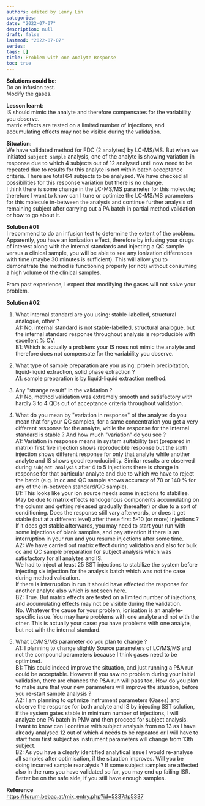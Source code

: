 ```yaml
---
authors: edited by Lenny Lin
categories:
date: "2022-07-07"
description: null
draft: false
lastmod: "2022-07-07"
series:
tags: []
title: Problem with one Analyte Response
toc: true
---
```


**Solutions could be**:  
Do an infusion test.  
Modify the gases.  

**Lesson learnt**:  
IS should mimic the analyte and therefore compensates for the variability you observe.  
matrix effects are tested on a limited number of injections, and accumulating effects may not be visible during the validation.  

<!--more-->

**Situation**:  
We have validated method for FDC (2 analytes) by LC-MS/MS. But when we initiated `subject sample` analysis, one of the analyte is showing variation in response due to which 4 subjects out of 12 analysed until now need to be repeated due to results for this analyte is not within batch acceptance criteria. There are total 64 subjects to be analysed. We have checked all possibilities for this response variation but there is no change.  
I think there is some change in the LC-MS/MS parameter for this molecule; therefore I want to know can I tune or optimize the LC-MS/MS parameters for this molecule in-between the analysis and continue further analysis of remaining subject after carrying out a PA batch in partial method validation or how to go about it.  


**Solution #01**  
I recommend to do an infusion test to determine the extent of the problem. Apparently, you have an ionization effect, therefore by infusing your drugs of interest along with the internal standards and injecting a QC sample versus a clinical sample, you will be able to see any ionization differences with time (maybe 30 minutes is sufficient). This will allow you to demonstrate the method is functioning properly (or not) without consuming a high volume of the clinical samples.

From past experience, I expect that modifying the gases will not solve your problem.


**Solution #02**  
1. What internal standard are you using: stable-labelled, structural analogue, other ?  
A1: No, internal standard is not stable-labelled, structural analogue, but the internal standard response throughout analysis is reproducible with excellent % CV.  
B1: Which is actually a problem: your IS noes not mimic the analyte and therefore does not compensate for the variability you observe.

2. What type of sample preparation are you using: protein precipitation, liquid-liquid extraction, solid phase extraction ?  
A1: sample preparation is by liquid-liquid extraction method.  

3. Any "strange result" in the validation ?  
A1: No, method validation was extremely smooth and satisfactory with hardly 3 to 4 QCs out of acceptance criteria throughout validation.  

4. What do you mean by "variation in response" of the analyte: do you mean that for your QC samples, for a same concentration you get a very different response for the analyte, while the response for the internal standard is stable ? And how much "variation" do you see ?  
A1: Variation in response means in system suitability test (prepared in matrix) first five injection shows reproducible response but the sixth injection shows different response for only that analyte while another analyte and IS shows good reproducibility. Similar results are observed during `subject analysis` after 4 to 5 injections there is change in response for that particular analyte and due to which we have to reject the batch (e.g. in cc and QC sample shows accuracy of 70 or 140 % for any of the in-between standard/QC sample).  
B1: This looks like your ion source needs some injections to stabilise. May be due to matrix effects (endogenous components accumulating on the column and getting released gradually thereafter) or due to a sort of conditioning. Does the response still vary afterwards, or does it get stable (but at a different level) after these first 5-10 (or more) injections ? If it does get stable afterwards, you may need to start your run with some injections of blank samples, and pay attention if there is an interruption in your run and you resume injections after some time.  
A2: We have carried out matrix effect during validation and also for bulk cc and QC sample preparation for subject analysis which was satisfactory for all analytes and IS.    
We had to inject at least 25 SST injections to stabilize the system before injecting six injection for the analysis batch which was not the case during method validation.  
If there is interruption in run it should have effected the response for another analyte also which is not seen here.  
B2: True. But matrix effects are tested on a limited number of injections, and accumulating effects may not be visible during the validation.  
No. Whatever the cause for your problem, ionisation is an analyte-specific issue. You may have problems with one analyte and not with the other. This is actually your case: you have problems with one analyte, but not with the internal standard.  


5. What LC/MS/MS parameter do you plan to change ?  
A1: I planning to change slightly Source parameters of LC/MS/MS and not the compound parameters because I think gases need to be optimized.  
B1: This could indeed improve the situation, and just running a P&A run could be acceptable. However if you saw no problem during your initial validation, there are chances the P&A run will pass too. How do you plan to make sure that your new parameters will improve the situation, before you re-start sample analysis ?  
A2: I am planning to optimize instrument parameters (Gases) and observe the response for both analyte and IS by injecting SST solution, if the system gates stable in minimum number of injections, I will analyze one PA batch in PMV and then proceed for subject analysis.  
I want to know can I continue with subject analysis from no 13 as I have already analysed 12 out of which 4 needs to be repeated or I will have to start from first subject as instrument parameters will change from 13th subject.   
B2: As you have a clearly identified analytical issue I would re-analyse all samples after optimisation, if the situation improves. Will you be doing incurred sample reanalysis ? If some subject samples are affected also in the runs you have validated so far, you may end up failing ISR. Better be on the safe side, if you still have enough samples.  

**Reference**  
https://forum.bebac.at/mix_entry.php?id=5337#p5337